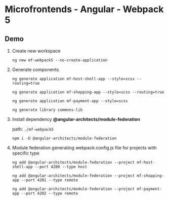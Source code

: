 # Microfrontends - Angular - Webpack 5

## Demo

1. Create new workspace

   ```
   ng new mf-webpack5 --no-create-application
   ```

2. Generate components

   ```
   ng generate application mf-host-shell-app --style=scss --routing=true
   ```

   ```
   ng generate application mf-shopping-app --style=scss --routing=true
   ```

   ```
   ng generate application mf-payment-app --style=scss
   ```

   ```
   ng generate library commons-lib
   ```

3. Install dependency **@angular-architects/module-federation**

   path: `./mf-webpack5`

   ```
   npm i -D @angular-architects/module-federation
   ```

4. Module federation generating webpack.config.js file for projects with specific type

   ```
   ng add @angular-architects/module-federation --project mf-host-shell-app --port 4200 --type host
   ```

   ```
   ng add @angular-architects/module-federation --project mf-shopping-app --port 4201 --type remote
   ```

   ```
   ng add @angular-architects/module-federation --project mf-payment-app --port 4202 --type remote
   ```
